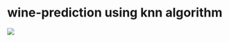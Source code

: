 # wine-prediction using knn algorithm 


<img src="https://www.gstatic.com/education/formulas2/472522532/en/euclidean_distance.svg" color="white"/>
